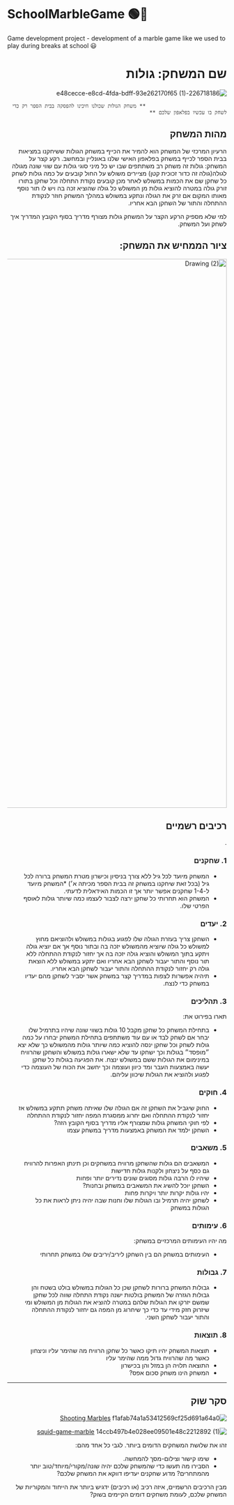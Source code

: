 # SchoolMarbleGame :green_circle::large_blue_circle:
Game development project - development of a marble game like we used to play during breaks at school :smiley:

<div dir='rtl' lang='he'>

# שם המשחק: גולות
![226718186-e48cecce-e8cd-4fda-bdff-93e262170f65 (1)](https://user-images.githubusercontent.com/73976733/226732580-4243460f-619e-413a-8736-16ca96c29213.png)


                              ** משחק הגולות שכולנו חיכינו להפסקה בבית הספר רק כדי לשחק בו עכשיו בפלאפון שלכם **

## מהות המשחק
 
הרעיון המרכזי של המשחק הוא להמיר את הכייף במשחק הגולות ששיחקנו במציאות בבית הספר לכייף במשחק בפלאפון האישי שלנו באונליין ובמחשב.
 רקע קצר על המשחק: גולות זה משחק רב משתתפים שבו יש כל מיני סוגי גולות עם שווי שונה מגולה לגולה(גולה זה כדור זכוכית קטן)
מציירים משולש על החול קובעים על כמה גולות לשחק כל שחקן שם את הכמות במשולש לאחר מכן קובעים נקודת התחלה וכל שחקן בתורו זורק גולה במטרה להוציא גולות מן המשולש כל גולה שהוציא זכה בה ויש לו תור נוסף מאותו המקום אם זרק את הגולה ונתקע במשולש במהלך המשחק חוזר לנקודת ההתחלה והתור של השחקן הבא אחריו.

 למי שלא מספיק הרקע הקצר על המשחק גולות מצורף מדריך בסוף הקובץ המדריך איך לשחק ועל המשחק.
 
## ציור הממחיש את המשחק:

<img width="1260" alt="Drawing (2)" src="https://user-images.githubusercontent.com/73976733/226747664-5b376129-ad2e-4b3f-8a66-14fc78d914e4.png">



## רכיבים רשמיים
.

### 1. שחקנים

* המשחק מיועד לכל גיל ללא צורך בניסיון וכישרון מטרת המשחק ברורה לכל גיל (בכל זאת שיחקנו במשחק זה בבית הספר מכיתה א׳)
*המשחק מיועד ל-1-4 שחקנים אפשר יותר אך זו הכמות האידאלית לדעתי.
* המשחק הוא תחרותי כל שחקן ירצה לצבור לעצמו כמה שיותר גולות לאוסף הפרטי שלו.
 
### 2. יעדים

* השחקן צריך בעזרת הגולה שלו לפגוע בגולות במשולש ולהוציאם מחוץ למשולש כל גולה שיוציא מהמשולש יזכה בה ובתור נוסף אך אם יוציא גולה ויתקע בתוך המשולש והוציא גולה יזכה בה אך יחזור לנקודת ההתחלה ללא תור נוסף והתור יעבור לשחקן הבא אחריו ואם יתקע במשולש ללא הוצאת גולה רק יחזור לנקודת ההתחלה והתור יעבור לשחקן הבא אחריו.
* תיהיה אפשרות לצפות במדריך קצר במשחק אשר יסביר לשחקן מהם יעדיו במשחק כדי לנצח.

### 3. תהליכים

תארו בפירוט את:

* בתחילת המשחק כל שחקן מקבל 10 גולות בשווי שונה שיהיו בתרמיל שלו יבחר אם לשחק לבד או עם עוד משתתפים בתחילת המשחק יבחרו על כמה גולות לשחק וכל שחקן ינסה להוציא כמה שיותר גולות מהמשולש כך שלא יצא ״מופסד״ בגולות וכך ישחקו עד שלא ישארו גולות במשולש והשחקן שהרוויח במינימום את הגולות ששם במשולש ינצח.
 את הפגיעה בגולות כל שחקן יעשה באמצעות העבר ומד כיוון ועוצמה וכך יחשב את הכוח של העוצמה כדי לפגוע ולהוציא את הגולות שיכוון עליהם. 

### 4. חוקים

* החוק שיגביל את השחקן זה אם הגולה שלו שאיתה משחק תתקע במשולש אז יחזור לנקודת ההתחלה ואם יחרוג ממסגרת המפה יחזור לנקודת ההתחלה
* לפי חוקי המשחק גולות שמצורף אליו מדריך בסוף הקובץ הזה?
* השחקן ילמד את המשחק באמצעות מדריך במשחק עצמו


### 5. משאבים

* המשאבים הם גולות שהשחקן מרוויח במשחקים וכן תינתן האפרות להרוויח גם כסף על ניצחון ולקנות גולות חדישות
* שיהיו לו הרבה גולות מסוגים שונים נדירים יותר ופחות
* השחקן יוכל להשיג את המשאבים במשחק ובחנות?
* יהיו גולות יקרות יותר ויקרות פחות
* לשחקן יהיה תרמיל ובו הגולות שלו וחנות שבה יהיה ניתן לראות את כל הגולות במשחק

### 6. עימותים

מה יהיו העימותים המרכזיים במשחק:

* העימותים במשחק הם בין השחקן ליריב/יריבים שלו במשחק תחרותי  


### 7. גבולות
 
* גבולות המשחק ברורות לשחקן שכן כל הגולות במשולש בולט בשטח והן גבולות הגזרה של המשחק בולטות
 ישנה נקודת התחלה שווה לכל שחקן שמשם יזרקו את הגולות שלהם במטרה להוציא את הגולות מן המשולש ומי שיזרוק חזק מידי עד כדי כך שיחרוג מן המפה גם יחזור לנקודת ההתחלה והתור יעבור לשחקן השני. 
 

### 8. תוצאות

* תוצאות המשחק יהיו תיקו כאשר כל שחקן הרוויח מה שהימר עליו וניצחון כאשר מה שהרוויח גדול ממה שהימר עליו 
* התוצאה תלויה הן במזל והן בכישרון 
* המשחק הינו משחק סכום אפס?

---

## סקר שוק

![f1afab74a1a53412569cf25d691a64a0](https://user-images.githubusercontent.com/73976733/226748321-6c27d28a-8b43-4043-a5b4-d2bd9b8356f5.jpeg)  [Shooting Marbles](https://freegamesboom.com/he/games/shooting-marbles/)


![14ccb497b4e028ee09501e48c2212892 (1)](https://user-images.githubusercontent.com/73976733/226748147-0c3c3c7a-56d0-4292-940b-d8065b2958e5.jpeg)
  [squid-game-marble](https://freegamesboom.com/he/games/squid-game-marble/)


זהו את שלושת המשחקים הדומים ביותר. לגבי כל אחד מהם:

* שימו קישור וצילום-מסך להמחשה.
* הסבירו מה תעשו כדי שהמשחק שלכם יהיה שונה/מקורי/מיוחד/טוב יותר מהמתחרים?  מדוע שחקנים יעדיפו דווקא את המשחק שלכם?

מבין הרכיבים הרשמיים, 
איזה רכיב (או רכיבים) ידגיש ביותר את הייחוד והמקוריות של המשחק שלכם, לעומת משחקים דומים הקיימים בשוק?


</div>
